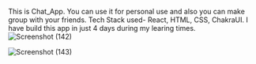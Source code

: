 This is Chat_App. You can use it for personal use and also you can make group with your friends.
Tech Stack used- React, HTML, CSS, ChakraUI.
I have build this app in just 4 days during my learing times. 
![Screenshot (142)](https://user-images.githubusercontent.com/101392884/201879045-279ee93a-5942-461a-98b1-534501b2027b.png)

![Screenshot (143)](https://user-images.githubusercontent.com/101392884/201879252-8c213d43-11be-46eb-905b-8f70ca847a2a.png)

